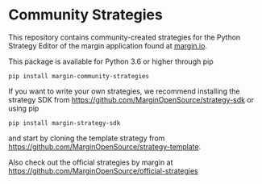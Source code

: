 # Community Strategies

This repository contains community-created strategies for the Python Strategy Editor of the margin
application found at [margin.io]().

This package is available for Python 3.6 or higher through pip
```
pip install margin-community-strategies
```

If you want to write your own strategies, we recommend installing the strategy SDK from
https://github.com/MarginOpenSource/strategy-sdk or using pip
```
pip install margin-strategy-sdk
```
and start by cloning the template strategy from
https://github.com/MarginOpenSource/strategy-template.

Also check out the official strategies by margin at
https://github.com/MarginOpenSource/official-strategies

